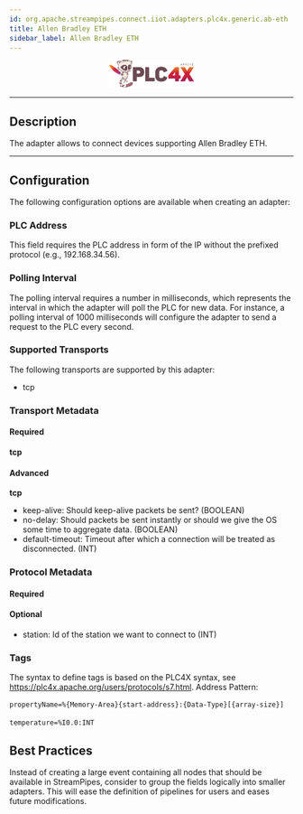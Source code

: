 ```yaml
---
id: org.apache.streampipes.connect.iiot.adapters.plc4x.generic.ab-eth
title: Allen Bradley ETH
sidebar_label: Allen Bradley ETH
---
```


<!--
  ~ Licensed to the Apache Software Foundation (ASF) under one or more
  ~ contributor license agreements.  See the NOTICE file distributed with
  ~ this work for additional information regarding copyright ownership.
  ~ The ASF licenses this file to You under the Apache License, Version 2.0
  ~ (the "License"); you may not use this file except in compliance with
  ~ the License.  You may obtain a copy of the License at
  ~
  ~    http://www.apache.org/licenses/LICENSE-2.0
  ~
  ~ Unless required by applicable law or agreed to in writing, software
  ~ distributed under the License is distributed on an "AS IS" BASIS,
  ~ WITHOUT WARRANTIES OR CONDITIONS OF ANY KIND, either express or implied.
  ~ See the License for the specific language governing permissions and
  ~ limitations under the License.
  ~
  -->



<p align="center"> 
    <img src="/img/pipeline-elements/org.apache.streampipes.connect.iiot.adapters.plc4x.generic.ab-eth/icon.png" width="150px;" class="pe-image-documentation"/>
</p>

***

## Description

The adapter allows to connect devices supporting Allen Bradley ETH.

***

## Configuration

The following configuration options are available when creating an adapter:

### PLC Address

This field requires the PLC address in form of the IP without the prefixed protocol (e.g., 192.168.34.56).

### Polling Interval

The polling interval requires a number in milliseconds, which represents the interval in which the adapter will poll the
PLC for new data. For instance, a polling interval of 1000 milliseconds will configure the adapter to send a request to
the PLC every second.

### Supported Transports

The following transports are supported by this adapter:

* tcp

### Transport Metadata

#### Required

**tcp**



#### Advanced

**tcp**

* keep-alive: Should keep-alive packets be sent? (BOOLEAN)
* no-delay: Should packets be sent instantly or should we give the OS some time to aggregate data. (BOOLEAN)
* default-timeout: Timeout after which a connection will be treated as disconnected. (INT)

### Protocol Metadata

#### Required



#### Optional

* station: Id of the station we want to connect to (INT)

### Tags

The syntax to define tags is based on the PLC4X syntax, see https://plc4x.apache.org/users/protocols/s7.html.
Address Pattern:

```
propertyName=%{Memory-Area}{start-address}:{Data-Type}[{array-size}]

temperature=%I0.0:INT
```

## Best Practices

Instead of creating a large event containing all nodes that should be available in StreamPipes, consider to group the
fields logically into smaller adapters.
This will ease the definition of pipelines for users and eases future modifications.
